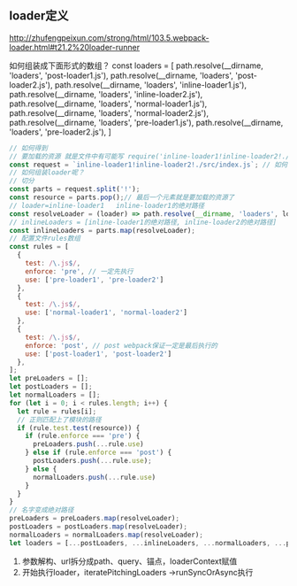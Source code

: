 ## loader定义

http://zhufengpeixun.com/strong/html/103.5.webpack-loader.html#t21.2%20loader-runner

如何组装成下面形式的数组？
const loaders = [
  path.resolve(__dirname, 'loaders', 'post-loader1.js'),
  path.resolve(__dirname, 'loaders', 'post-loader2.js'),
  path.resolve(__dirname, 'loaders', 'inline-loader1.js'),
  path.resolve(__dirname, 'loaders', 'inline-loader2.js'),
  path.resolve(__dirname, 'loaders', 'normal-loader1.js'),
  path.resolve(__dirname, 'loaders', 'normal-loader2.js'),
  path.resolve(__dirname, 'loaders', 'pre-loader1.js'),
  path.resolve(__dirname, 'loaders', 'pre-loader2.js'),
]

```javascript
// 如何得到
// 要加载的资源 就是文件中有可能写 require('inline-loader1!inline-loader2!./src/index.js')
const request = `inline-loader1!inline-loader2!./src/index.js`; // 如何加载呢？行内loader，就是写在require的loader
// 如何组装loader呢？
// 切分
const parts = request.split('!');
const resource = parts.pop();// 最后一个元素就是要加载的资源了
// loader=inline-loader1   inline-loader1的绝对路径
const resolveLoader = (loader) => path.resolve(__dirname, 'loaders', loader);
// inlineLoaders = [inline-loader1的绝对路径, inline-loader2的绝对路径]
const inlineLoaders = parts.map(resolveLoader);
// 配置文件rules数组
const rules = [
  {
    test: /\.js$/,
    enforce: 'pre', // 一定先执行
    use: ['pre-loader1', 'pre-loader2']
  },
  {
    test: /\.js$/,
    use: ['normal-loader1', 'normal-loader2']
  },
  {
    test: /\.js$/,
    enforce: 'post', // post webpack保证一定是最后执行的
    use: ['post-loader1', 'post-loader2']
  },
];
let preLoaders = [];
let postLoaders = [];
let normalLoaders = [];
for (let i = 0; i < rules.length; i++) {
  let rule = rules[i];
  // 正则匹配上了模块的路径
  if (rule.test.test(resource)) {
    if (rule.enforce === 'pre') {
      preLoaders.push(...rule.use)
    } else if (rule.enforce === 'post') {
      postLoaders.push(...rule.use);
    } else {
      normalLoaders.push(...rule.use)
    }
  }
}
// 名字变成绝对路径
preLoaders = preLoaders.map(resolveLoader);
postLoaders = postLoaders.map(resolveLoader);
normalLoaders = normalLoaders.map(resolveLoader);
let loaders = [...postLoaders, ...inlineLoaders, ...normalLoaders, ...preLoaders];
```

1. 参数解构、url拆分成path、query、锚点，loaderContext赋值
2. 开始执行loader，iteratePitchingLoaders ->runSyncOrAsync执行